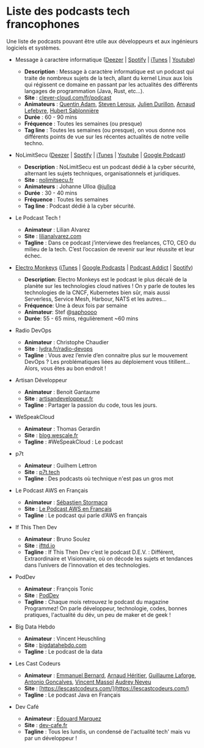 # Liste des podcasts tech francophones

Une liste de podcasts pouvant être utile aux développeurs et aux ingénieurs logiciels et systèmes.

* Message à caractère informatique ([Deezer](https://www.deezer.com/fr/show/1296342) | [Spotify](https://open.spotify.com/show/42LjM2Dn4ecaUaWe4AqipP) | [iTunes](https://podcasts.apple.com/fr/podcast/message-%C3%A0-caract%C3%A8re-informatique/id1515547030) | [Youtube](https://www.youtube.com/@Clevercloud-platform/podcasts))

  * **Description** : Message à caractère informatique est un podcast qui traite de nombreux sujets de la tech, allant du kernel Linux aux lois qui régissent ce domaine en passant par les actualités des différents langages de programmation (Java, Rust, etc...).
  * **Site** : [clever-cloud.com/fr/podcast](https://www.clever-cloud.com/fr/podcast/)
  * **Animateurs** : [Quentin Adam](https://twitter.com/waxzce), [Steven Leroux](https://twitter.com/StevenLeroux20), [Julien Durillon](https://twitter.com/juuduu), [Arnaud Lefebvre](https://twitter.com/blackyoup), [Hubert Sablonnière](https://twitter.com/hsablonniere)
  * **Durée** : 60 - 90 mins
  * **Fréquence** : Toutes les semaines (ou presque)
  * **Tag line** : Toutes les semaines (ou presque), on vous donne nos différents points de vue sur les récentes actualités de notre veille techno.

* NoLimitSecu ([Deezer](https://www.deezer.com/fr/show/8831) | [Spotify](https://open.spotify.com/show/25OSac4B0QLqisXfg4hmyX) | [iTunes](https://itunes.apple.com/fr/podcast/nolimitsecu/id1108965516) | [Youtube](https://www.youtube.com/@NoLimitSecu) | [Google Podcast](https://podcasts.google.com/feed/aHR0cHM6Ly93d3cubm9saW1pdHNlY3UuZnIvZmVlZC9wb2RjYXN0Lw?hl=fr))

  * **Description** : NoLimitSecu est un podcast dédié à la cyber sécurité, alternant les sujets techniques, organisationnels et juridiques.
  * **Site** : [nolimitsecu.fr](https://www.nolimitsecu.fr/)
  * **Animateurs** : Johanne Ulloa @[julloa](https://twitter.com/julloa)
  * **Durée** : 30 - 40 mins
  * **Fréquence** : Toutes les semaines
  * **Tag line** : Podcast dédié à la cyber sécurité.

* Le Podcast Tech !

  * **Animateur** : Lilian Alvarez
  * **Site** : [lilianalvarez.com](https://lilianalvarez.com/podcast/)
  * **Tagline** : Dans ce podcast j’interviewe des freelances, CTO, CEO du milieu de la tech. C’est l’occasion de revenir sur leur réussite et leur échec.

* [Electro Monkeys](https://electro-monkeys.fr/) ([iTunes](https://podcasts.apple.com/fr/podcast/electro-monkeys/id1503255739) | [Google Podcasts](https://podcasts.google.com/?feed=aHR0cHM6Ly9mZWVkcy5idXp6c3Byb3V0LmNvbS85MjY3OTEucnNz) | [Podcast Addict](https://podplayer.net/?podId=2732553) | [Spotify](https://open.spotify.com/show/3P9JtwxgNJktyemtinMcLe))

  * **Description**: Electro Monkeys est le podcast le plus décalé de la planète sur les technologies cloud natives ! On y parle de toutes les technologies de la CNCF, Kubernetes bien sûr, mais aussi Serverless, Service Mesh, Harbour, NATS et les autres...
  * **Fréquence**: Une à deux fois par semaine
  * **Animateur**: Stef @[saphoooo](http://twitter.com/saphoooo)
  * **Durée**: 55 - 65 mins, régulièrement ~60 mins

* Radio DevOps

  * **Animateur** : Christophe Chaudier
  * **Site** : [lydra.fr/radio-devops](https://lydra.fr/radio-devops/)
  * **Tagline** : Vous avez l’envie d’en connaitre plus sur le mouvement DevOps ? Les problématiques liées au déploiement vous titillent… Alors, vous êtes au bon endroit !

* Artisan Développeur

  * **Animateur** : Benoit Gantaume
  * **Site** : [artisandeveloppeur.fr](https://artisandeveloppeur.fr/podcast/)
  * **Tagline** : Partager la passion du code, tous les jours.

* WeSpeakCloud

  * **Animateur** : Thomas Gerardin
  * **Site** : [blog.wescale.fr](https://blog.wescale.fr/tag/podcast/)
  * **Tagline** : #WeSpeakCloud : Le podcast

* p7t

  * **Animateur** : Guilhem Lettron
  * **Site** : [p7t.tech](https://p7t.tech/)
  * **Tagline** : Des podcasts où technique n'est pas un gros mot

* Le Podcast AWS en Français

  * **Animateur** : [Sébastien Stormacq](https://twitter.com/sebsto)
  * **Site** : [Le Podcast AWS en Français](https://aws.amazon.com/fr/blogs/france/podcasts/)
  * **Tagline** : Le podcast qui parle d’AWS en français

* If This Then Dev

  * **Animateur** : Bruno Soulez
  * **Site** : [ifttd.io](https://ifttd.io/)
  * **Tagline** : If This Then Dev c’est le podcast D.E.V. : Différent, Extraordinaire et Visionnaire, où on décode les sujets et tendances dans l’univers de l’innovation et des technologies.

* PodDev

  * **Animateur** : François Tonic
  * **Site** : [PodDev](https://podcast.ausha.co/poddev/programmez-podcast-16-tracking-et-covid19)
  * **Tagline** : Chaque mois retrouvez le podcast du magazine Programmez! On parle développeur, technologie, codes, bonnes pratiques, l'actualité du dév, un peu de maker et de geek !

* Big Data Hebdo

  * **Animateur** : Vincent Heuschling
  * **Site** : [bigdatahebdo.com](https://www.bigdatahebdo.com/)
  * **Tagline** : Le podcast de la data

* Les Cast Codeurs

  * **Animateur** : [Emmanuel Bernard](https://emmanuelbernard.com/), [Arnaud Héritier](https://twitter.com/aheritier), [Guillaume Laforge](https://twitter.com/glaforge), [Antonio Goncalves](https://twitter.com/agoncal), [Vincent Massol](https://twitter.com/vmassol?lang=fr) [Audrey Neveu](https://twitter.com/Audrey_Neveu)
  * **Site** : [https://lescastcodeurs.com/](https://lescastcodeurs.com/)
  * **Tagline** : Le podcast Java en Français

* Dev Café

  * **Animateur** : [Edouard Marquez](https://twitter.com/g123k)
  * **Site** : [dev-cafe.fr](https://dev-cafe.fr/)
  * **Tagline** : Tous les lundis, un condensé de l'actualité tech' mais vu par un développeur !
